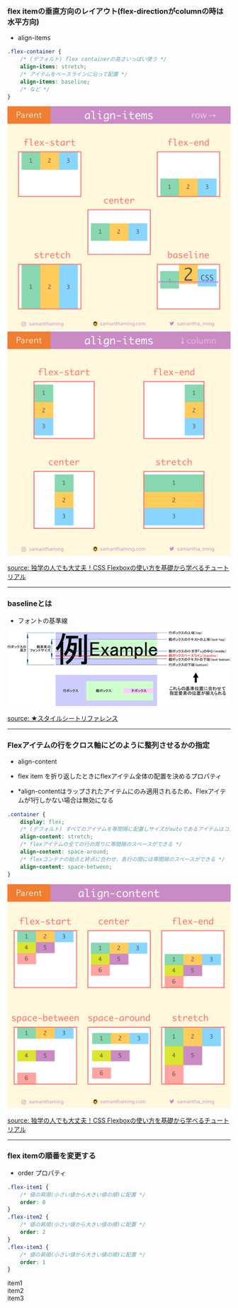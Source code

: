<link href="./styles/flexbox.css" rel="stylesheet"></link>

### flex itemの垂直方向のレイアウト(flex-directionがcolumnの時は水平方向)

- align-items
```css
.flex-container {
    /* (デフォルト) flex containerの高さいっぱい使う */
    align-items: stretch;
    /* アイテムをベースラインに沿って配置 */
    align-items: baseline;
    /* など */
}
```
<img src="./img/align-items.png" />

<br>

<img src="./img/align-items-column.png" />

[source: 独学の人でも大丈夫！CSS Flexboxの使い方を基礎から学べるチュートリアル](https://coliss.com/articles/build-websites/operation/css/learn-flexbox-in-30-days.html)

---

### baselineとは

- フォントの基準線

<img src="./img/baseline.gif" />

[source: ★スタイルシートリファレンス](https://www.htmq.com/style/vertical-align.shtml)

---

### Flexアイテムの行をクロス軸にどのように整列させるかの指定

- align-content

- flex item を折り返したときにflexアイテム全体の配置を決めるプロパティ

- *align-contentはラップされたアイテムにのみ適用されるため、Flexアイテムが1行しかない場合は無効になる

```css
.container {
    display: flex;
    /* (デフォルト) すべてのアイテムを等間隔に配置しサイズがautoであるアイテムはコンテナに合わせて引き延ばす */
    align-content: stretch;
    /* flexアイテムの全ての行の周りに等間隔のスペースができる */
    align-content: space-around;
    /* flexコンテナの始点と終点に合わせ、各行の間には等間隔のスペースができる */
    align-content: space-between;
}
```

<img src="./img/align-content.png" />

[source: 独学の人でも大丈夫！CSS Flexboxの使い方を基礎から学べるチュートリアル](https://coliss.com/articles/build-websites/operation/css/learn-flexbox-in-30-days.html)

---

### flex itemの順番を変更する

- order プロパティ

```css
.flex-item1 {
    /* 値の昇順(小さい値から大きい値の順)に配置 */
    order: 0
}
.flex-item2 {
    /* 値の昇順(小さい値から大きい値の順)に配置 */
    order: 2
}
.flex-item3 {
    /* 値の昇順(小さい値から大きい値の順)に配置 */
    order: 1
}
```

<div class="container">
    <div class="on-the-left">item1</div>
    <div class="on-the-right">item2</div>
    <div class="in-the-middle">item3</div>
</div>